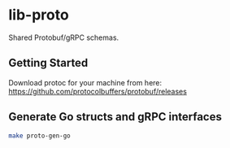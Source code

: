 # lib-proto

Shared Protobuf/gRPC schemas.

## Getting Started

Download protoc for your machine from here: https://github.com/protocolbuffers/protobuf/releases

## Generate Go structs and gRPC interfaces

```bash
make proto-gen-go
```

